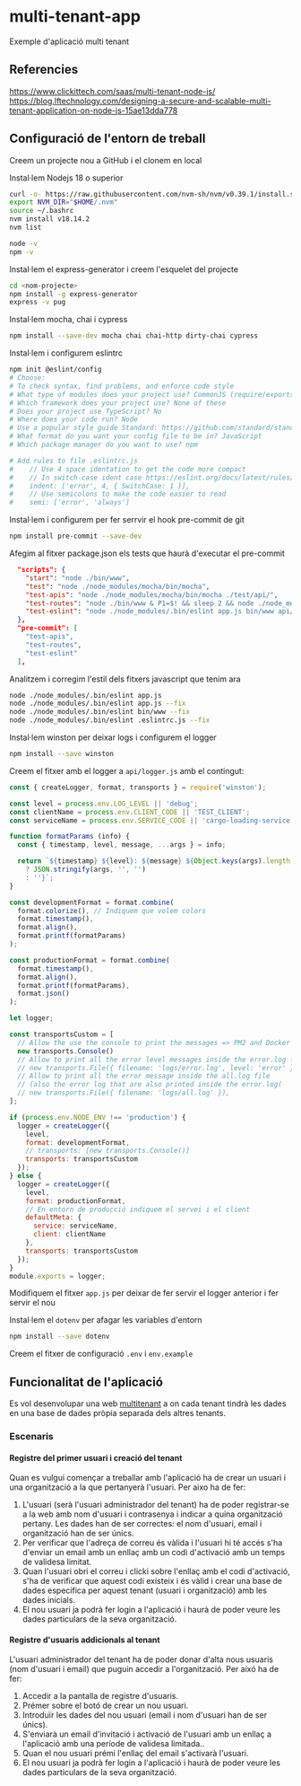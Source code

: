 # multi-tenant-app

Exemple d'aplicació multi tenant

## Referencies

<https://www.clickittech.com/saas/multi-tenant-node-js/>
<https://blog.lftechnology.com/designing-a-secure-and-scalable-multi-tenant-application-on-node-js-15ae13dda778>

## Configuració de l'entorn de treball

Creem un projecte nou a GitHub i el clonem en local

Instal·lem Nodejs 18 o superior

```bash
curl -o- https://raw.githubusercontent.com/nvm-sh/nvm/v0.39.1/install.sh | bash
export NVM_DIR="$HOME/.nvm"
source ~/.bashrc
nvm install v18.14.2
nvm list

node -v
npm -v
```

Instal·lem el express-generator i creem l'esquelet del projecte

```bash
cd <nom-projecte>
npm install -g express-generator
express -v pug
```

Instal·lem mocha, chai i cypress

```bash
npm install --save-dev mocha chai chai-http dirty-chai cypress
```

Instal·lem i configurem eslintrc

```bash
npm init @eslint/config
# Choose:
# To check syntax, find problems, and enforce code style
# What type of modules does your project use? CommonJS (require/exports)
# Which framework does your project use? None of these
# Does your project use TypeScript? No
# Where does your code run? Node
# Use a popular style guide Standard: https://github.com/standard/standard
# What format do you want your config file to be in? JavaScript
# Which package manager do you want to use? npm

# Add rules to file .eslintrc.js
#    // Use 4 space identation to get the code more compact
#    // In switch-case ident case https://eslint.org/docs/latest/rules/indent#switchcase
#    indent: ['error', 4, { SwitchCase: 1 }],
#    // Use semicolons to make the code easier to read
#    semi: ['error', 'always']
```

Instal·lem i configurem per fer serrvir el hook pre-commit de git

```bash
npm install pre-commit --save-dev

```

Afegim al fitxer package.json els tests que haurà d'executar el pre-commit

```json
  "scripts": {
    "start": "node ./bin/www",
    "test": "node ./node_modules/mocha/bin/mocha",
    "test-apis": "node ./node_modules/mocha/bin/mocha ./test/api/",
    "test-routes": "node ./bin/www & P1=$! && sleep 2 && node ./node_modules/mocha/bin/mocha ./test/routes/v1/ && kill $P1",
    "test-eslint": "node ./node_modules/.bin/eslint app.js bin/www api/*.js routes/*.js"
  },
  "pre-commit": [
    "test-apis",
    "test-routes",
    "test-eslint"
  ],
```

Analitzem i corregim l'estil dels fitxers javascript que tenim ara

```bash
node ./node_modules/.bin/eslint app.js
node ./node_modules/.bin/eslint app.js --fix
node ./node_modules/.bin/eslint bin/www --fix
node ./node_modules/.bin/eslint .eslintrc.js --fix
```

Instal·lem winston per deixar logs i configurem el logger

```bash
npm install --save winston
```

Creem el fitxer amb el logger a `api/logger.js` amb el contingut:

```javascript
const { createLogger, format, transports } = require('winston');

const level = process.env.LOG_LEVEL || 'debug';
const clientName = process.env.CLIENT_CODE || 'TEST_CLIENT';
const serviceName = process.env.SERVICE_CODE || 'cargo-loading-service';

function formatParams (info) {
  const { timestamp, level, message, ...args } = info;

  return `${timestamp} ${level}: ${message} ${Object.keys(args).length
    ? JSON.stringify(args, '', '')
    : ''}`;
}

const developmentFormat = format.combine(
  format.colorize(), // Indiquem que volem colors
  format.timestamp(),
  format.align(),
  format.printf(formatParams)
);

const productionFormat = format.combine(
  format.timestamp(),
  format.align(),
  format.printf(formatParams),
  format.json()
);

let logger;

const transportsCustom = [
  // Allow the use the console to print the messages => PM2 and Docker saves to file
  new transports.Console()
  // Allow to print all the error level messages inside the error.log file
  // new transports.File({ filename: 'logs/error.log', level: 'error' }),
  // Allow to print all the error message inside the all.log file
  // (also the error log that are also printed inside the error.log(
  // new transports.File({ filename: 'logs/all.log' }),
];

if (process.env.NODE_ENV !== 'production') {
  logger = createLogger({
    level,
    format: developmentFormat,
    // transports: [new transports.Console()]
    transports: transportsCustom
  });
} else {
  logger = createLogger({
    level,
    format: productionFormat,
    // En entorn de producció indiquem el servei i el client
    defaultMeta: {
      service: serviceName,
      client: clientName
    },
    transports: transportsCustom
  });
}
module.exports = logger;
```

Modifiquem el fitxer `app.js` per deixar de fer servir el logger anterior i fer servir el nou

Instal·lem el `dotenv` per afagar les variables d'entorn

```bash
npm install --save dotenv
```

Creem el fitxer de configuració `.env` i `env.example`

## Funcionalitat de l'aplicació

Es vol desenvolupar una web [multitenant](https://en.wikipedia.org/wiki/Multitenancy) a on cada tenant tindrà les dades en una base de dades pròpia separada dels altres tenants.

### Escenaris

#### Registre del primer usuari i creació del tenant

Quan es vulgui començar a treballar amb l'aplicació ha de crear un usuari i una organització a la que pertanyerà l'usuari. Per aixo ha de fer:

1. L'usuari (serà l'usuari administrador del tenant) ha de poder registrar-se a la web amb nom d'usuari i contrasenya i indicar a quina organització pertany. Les dades han de ser correctes: el nom d'usuari, email i organització han de ser únics.
2. Per verificar que l'adreça de correu és vàlida i l'usuari hi té accés s'ha d'enviar un email amb un enllaç amb un codi d'activació amb un temps de validesa limitat.
3. Quan l'usuari obri el correu i clicki sobre l'enllaç amb el codi d'activació, s'ha de verificar que aquest codi existeix i és vàlid i crear una base de dades específica per aquest tenant (usuari i organització) amb les dades inicials.
4. El nou usuari ja podrà fer login a l'aplicació i haurà de poder veure les dades particulars de la seva organització.

#### Registre d'usuaris addicionals al tenant

L'usuari administrador del tenant ha de poder donar d'alta nous usuaris (nom d'usuari i email) que puguin accedir a l'organització. Per aixó ha de fer:

1. Accedir a la pantalla de registre d'usuaris.
2. Prémer sobre el botó de crear un nou usuari.
3. Introduïr les dades del nou usuari (email i nom d'usuari han de ser únics).
4. S'enviarà un email d'invitació i activació de l'usuari amb un enllaç a l'aplicació amb una període de validesa limitada..
5. Quan el nou usuari prémi l'enllaç del email s'activarà l'usuari.
6. El nou usuari ja podrà fer login a l'aplicació i haurà de poder veure les dades particulars de la seva organització.
